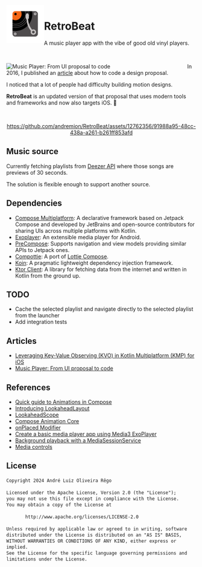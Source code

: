<img alt="RetroBeat icon" src="https://github.com/andremion/RetroBeat/blob/10eeb0bf743224c36f43d753af785d0b89eea893/androidApp/src/main/res/mipmap-xxxhdpi/ic_launcher_foreground.png" width=100 align=left>

# RetroBeat

A music player app with the vibe of good old vinyl players.

</br>

<a href=https://medium.com/@andremion/music-player-3a85864d6df7 target=_blank><img align=left width="480" alt="Music Player: From UI proposal to code" src="https://github.com/andremion/RetroBeat/assets/12762356/14b3cd4a-ba02-4eab-b983-0cd3d68cb928"></a>

In 2016, I published an [article](https://medium.com/@andremion/music-player-3a85864d6df7) about how to code a design proposal.

I noticed that a lot of people had difficulty building motion designs.

**RetroBeat** is an updated version of that proposal that uses modern tools and frameworks and now also targets iOS. 🚀

</br>

<div align=center>

https://github.com/andremion/RetroBeat/assets/12762356/91988a95-48cc-438a-a261-b261ff853afd
    
</div>

## Music source

Currently fetching playlists from [Deezer API](https://developers.deezer.com/api/explorer) where those songs are previews of 30 seconds.

The solution is flexible enough to support another source.

## Dependencies

- [Compose Multiplatform](https://github.com/JetBrains/compose-multiplatform): A declarative framework based on Jetpack Compose and developed by JetBrains and open-source contributors for sharing UIs across multiple platforms with Kotlin.
- [Exoplayer](https://github.com/google/ExoPlayer): An extensible media player for Android.
- [PreCompose](https://github.com/Tlaster/PreCompose): Supports navigation and view models providing similar APIs to Jetpack ones.
- [Compottie](https://github.com/alexzhirkevich/compottie): A port of [Lottie Compose](https://github.com/airbnb/lottie/blob/master/android-compose.md).
- [Koin](https://github.com/InsertKoinIO/koin): A pragmatic lightweight dependency injection framework.
- [Ktor Client](https://github.com/ktorio/ktor): A library for fetching data from the internet and written in Kotlin from the ground up.

## TODO

- Cache the selected playlist and navigate directly to the selected playlist from the launcher
- Add integration tests

## Articles

- [Leveraging Key-Value Observing (KVO) in Kotlin Multiplatform (KMP) for iOS](https://andremion.medium.com/leveraging-key-value-observing-kvo-in-kotlin-multiplatform-kmp-for-ios-231519e5c1ff)
- [Music Player: From UI proposal to code](https://medium.com/@andremion/music-player-3a85864d6df7)

## References

- [Quick guide to Animations in Compose](https://developer.android.com/jetpack/compose/animation/quick-guide)
- [Introducing LookaheadLayout](https://newsletter.jorgecastillo.dev/p/introducing-lookaheadlayout)
- [LookaheadScope](https://developer.android.com/reference/kotlin/androidx/compose/ui/layout/LookaheadScope)
- [Compose Animation Core](https://cs.android.com/androidx/platform/frameworks/support/+/androidx-main:compose/animation/animation-core/src/commonMain/kotlin/androidx/compose/animation/core/;bpv=0)
- [onPlaced Modifier](https://developer.android.com/reference/kotlin/androidx/compose/ui/layout/package-summary#(androidx.compose.ui.Modifier).onPlaced(kotlin.Function1))
- [Create a basic media player app using Media3 ExoPlayer](https://developer.android.com/media/implement/playback-app)
- [Background playback with a MediaSessionService](https://developer.android.com/media/media3/session/background-playback)
- [Media controls](https://developer.android.com/media/implement/surfaces/mobile)

## License

    Copyright 2024 André Luiz Oliveira Rêgo
    
    Licensed under the Apache License, Version 2.0 (the "License");
    you may not use this file except in compliance with the License.
    You may obtain a copy of the License at
    
           http://www.apache.org/licenses/LICENSE-2.0
    
    Unless required by applicable law or agreed to in writing, software
    distributed under the License is distributed on an "AS IS" BASIS,
    WITHOUT WARRANTIES OR CONDITIONS OF ANY KIND, either express or implied.
    See the License for the specific language governing permissions and
    limitations under the License.
